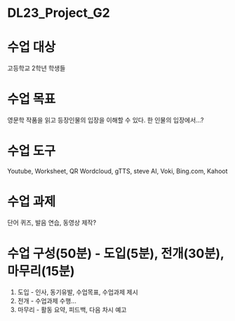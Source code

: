 # DL23_Project_G2

# 수업 대상
고등학교 2학년 학생들


# 수업 목표
영문학 작품을 읽고 등장인물의 입장을 이해할 수 있다.
한 인물의 입장에서...? 


# 수업 도구
Youtube, Worksheet, QR 
Wordcloud, gTTS, steve AI, Voki, Bing.com, Kahoot

# 수업 과제
단어 퀴즈, 발음 연습, 동영상 제작?


# 수업 구성(50분) - 도입(5분), 전개(30분), 마무리(15분)
1. 도입 - 인사, 동기유발, 수업목표, 수업과제 제시
3. 전개 - 수업과제 수행...
4. 마무리 - 활동 요약, 피드백, 다음 차시 예고
